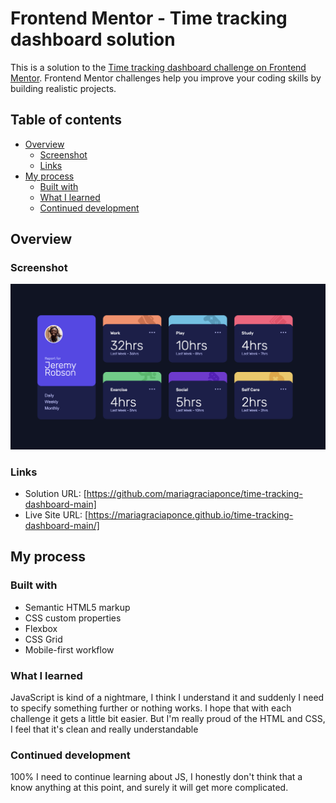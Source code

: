 # Frontend Mentor - Time tracking dashboard solution

This is a solution to the [Time tracking dashboard challenge on Frontend Mentor](https://www.frontendmentor.io/challenges/time-tracking-dashboard-UIQ7167Jw). Frontend Mentor challenges help you improve your coding skills by building realistic projects. 

## Table of contents

- [Overview](#overview)
  - [Screenshot](#screenshot)
  - [Links](#links)
- [My process](#my-process)
  - [Built with](#built-with)
  - [What I learned](#what-i-learned)
  - [Continued development](#continued-development)
 

## Overview


### Screenshot

![](/images/screenshot.png)

### Links

- Solution URL: [https://github.com/mariagraciaponce/time-tracking-dashboard-main]
- Live Site URL: [https://mariagraciaponce.github.io/time-tracking-dashboard-main/]

## My process

### Built with

- Semantic HTML5 markup
- CSS custom properties
- Flexbox
- CSS Grid
- Mobile-first workflow

### What I learned

JavaScript is kind of a nightmare, I think I understand it and suddenly I need to specify something further or nothing works. I hope that with each challenge it gets a little bit easier. 
But I'm really proud of the HTML and CSS, I feel that it's clean and really understandable

### Continued development

100% I need to continue learning about JS, I honestly don't think that a know anything at this point, and surely it will get more complicated. 

